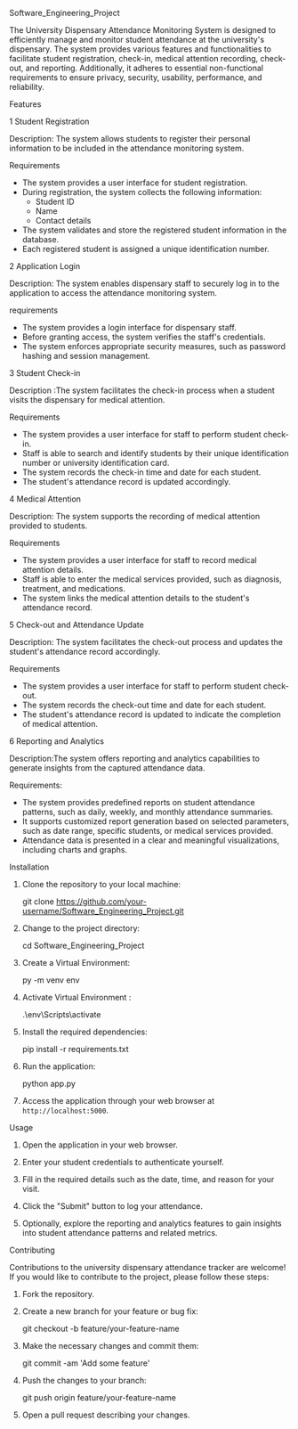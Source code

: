  Software_Engineering_Project

The University Dispensary Attendance Monitoring System is designed to efficiently manage and monitor student attendance at the university's dispensary. The system provides various features and functionalities to facilitate student registration, check-in, medical attention recording, check-out, and reporting. Additionally, it adheres to essential non-functional requirements to ensure privacy, security, usability, performance, and reliability.

 Features


1 Student Registration

Description: The system allows students to register their personal information to be included in the attendance monitoring system.

Requirements
- The system  provides a user interface for student registration.
- During registration, the system  collects the following information:
  - Student ID
  - Name
  - Contact details
- The system  validates and store the registered student information in the database.
- Each registered student is assigned a unique identification number.

2 Application Login

Description: The system enables dispensary staff to securely log in to the application to access the attendance monitoring system.

requirements
- The system  provides a login interface for dispensary staff.
- Before granting access, the system  verifies the staff's credentials.
- The system  enforces appropriate security measures, such as password hashing and session management.

3 Student Check-in

Description :The system facilitates the check-in process when a student visits the dispensary for medical attention.

Requirements
- The system  provides a user interface for staff to perform student check-in.
- Staff is able to search and identify students by their unique identification number or university identification card.
- The system  records the check-in time and date for each student.
- The student's attendance record is updated accordingly.

4 Medical Attention

Description: The system supports the recording of medical attention provided to students.

Requirements
- The system  provides a user interface for staff to record medical attention details.
- Staff is able to enter the medical services provided, such as diagnosis, treatment, and medications.
- The system links the medical attention details to the student's attendance record.

5 Check-out and Attendance Update

Description: The system facilitates the check-out process and updates the student's attendance record accordingly.

Requirements
- The system  provides a user interface for staff to perform student check-out.
- The system  records the check-out time and date for each student.
- The student's attendance record is updated to indicate the completion of medical attention.

6 Reporting and Analytics

Description:The system offers reporting and analytics capabilities to generate insights from the captured attendance data.

Requirements:
- The system  provides predefined reports on student attendance patterns, such as daily, weekly, and monthly attendance summaries.
- It  supports customized report generation based on selected parameters, such as date range, specific students, or medical services provided.
- Attendance data is presented in a clear and meaningful visualizations, including charts and graphs.




 Installation

1. Clone the repository to your local machine:

   
   git clone https://github.com/your-username/Software_Engineering_Project.git
   

2. Change to the project directory:


   cd Software_Engineering_Project
  
3. Create a Virtual Environment:

   
   py -m venv env
   
4. Activate Virtual Environment :

   
   .\env\Scripts\activate
   

5. Install the required dependencies:


   pip install -r requirements.txt
   

6. Run the application:

   
   python app.py
  

7. Access the application through your web browser at `http://localhost:5000`.

Usage

1. Open the application in your web browser.

2. Enter your student credentials to authenticate yourself.

3. Fill in the required details such as the date, time, and reason for your visit.

4. Click the "Submit" button to log your attendance.

5. Optionally, explore the reporting and analytics features to gain insights into student attendance patterns and related metrics.

Contributing

Contributions to the university dispensary attendance tracker are welcome! If you would like to contribute to the project, please follow these steps:

1. Fork the repository.

2. Create a new branch for your feature or bug fix:

   
   git checkout -b feature/your-feature-name
   

3. Make the necessary changes and commit them:


   git commit -am 'Add some feature'
   

4. Push the changes to your branch:

   
   git push origin feature/your-feature-name
   

5. Open a pull request describing your changes.

